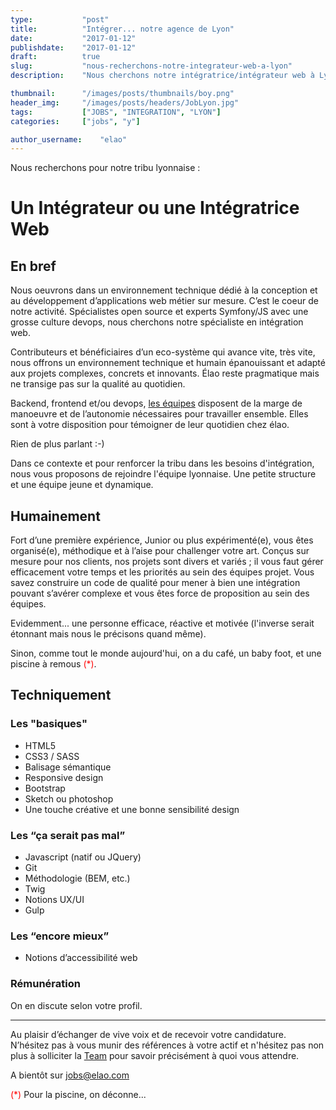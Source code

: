 ```yaml
---
type:           "post"
title:          "Intégrer... notre agence de Lyon"
date:           "2017-01-12"
publishdate:    "2017-01-12"
draft:          true
slug:           "nous-recherchons-notre-integrateur-web-a-lyon"
description:    "Nous cherchons notre intégratrice/intégrateur web à Lyon."

thumbnail:      "/images/posts/thumbnails/boy.png"
header_img:     "/images/posts/headers/JobLyon.jpg"
tags:           ["JOBS", "INTEGRATION", "LYON"]
categories:     ["jobs", "y"]

author_username:    "elao"
---
```


Nous recherchons pour notre tribu lyonnaise :

# Un Intégrateur ou une Intégratrice Web
<!--more-->


## En bref
Nous oeuvrons dans un environnement technique dédié à la conception et au développement d’applications web métier sur mesure. C’est le coeur de notre activité.
Spécialistes open source et experts Symfony/JS avec une grosse culture devops, nous cherchons notre spécialiste en intégration web.

Contributeurs et bénéficiaires d’un eco-système qui avance vite, très vite, nous offrons un environnement technique et humain épanouissant et adapté aux projets complexes, concrets et innovants. Élao reste pragmatique mais ne transige pas sur la qualité au quotidien.

Backend, frontend et/ou devops, [les équipes](https://www.elao.com/fr/la-tribu) disposent de la marge de manoeuvre et de l’autonomie nécessaires pour travailler ensemble. Elles sont à votre disposition pour témoigner de leur quotidien chez élao.

Rien de plus parlant :-)

Dans ce contexte et pour renforcer la tribu dans les besoins d'intégration, nous vous proposons de rejoindre  l'équipe lyonnaise. Une petite structure et une équipe jeune et dynamique.

## Humainement

Fort d’une première expérience, Junior ou plus expérimenté(e), vous êtes organisé(e), méthodique et à l’aise pour challenger votre art. Conçus sur mesure pour nos clients, nos projets sont divers et variés ; il vous faut gérer efficacement votre temps et les priorités au sein des équipes projet.
Vous savez construire un code de qualité pour mener à bien une intégration pouvant s’avérer complexe et vous êtes force de proposition au sein des équipes.

Evidemment... une personne efficace, réactive et motivée (l'inverse serait étonnant mais nous le précisons quand même).

Sinon, comme tout le monde aujourd'hui, on a du café, un baby foot, et une piscine à remous <FONT color="red">(*)</FONT>.

## Techniquement

### Les "basiques" 
* HTML5
* CSS3 / SASS
* Balisage sémantique
* Responsive design
* Bootstrap
* Sketch ou photoshop
* Une touche créative et une bonne sensibilité design

### Les “ça serait pas mal” 
* Javascript (natif ou JQuery)
* Git
* Méthodologie (BEM, etc.)
* Twig
* Notions UX/UI
* Gulp

### Les “encore mieux”
* Notions d’accessibilité web


### Rémunération
On en discute selon votre profil.

--------------------------------------------------------

Au plaisir d’échanger de vive voix et de recevoir votre candidature. 
N’hésitez pas à vous munir des références à votre actif et n'hésitez pas non plus à solliciter la [Team](https://www.elao.com/fr/la-tribu) pour savoir précisément à quoi vous attendre.

A bientôt sur jobs@elao.com

<FONT color="red">(*)</FONT> Pour la piscine, on déconne...